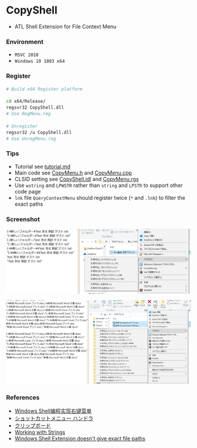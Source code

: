 # CopyShell

+ ATL Shell Extension for File Context Menu

### Environment

+ `MSVC 2010`
+ `Windows 10 1803 x64`

### Register

```bash
# Build x64 Register platform

cd x64/Release/
regsvr32 CopyShell.dll
# Use RegMenu.reg

# Unregister
regsvr32 /u CopyShell.dll
# Use UnregMenu.reg
```

### Tips

+ Tutorial see [tutorial.md](https://github.com/Aoi-hosizora/CopyShell/blob/master/tutorial.md)
+ Main code see [CopyMenu.h](https://github.com/Aoi-hosizora/CopyShell/blob/master/CopyMenu.h) and [CopyMenu.cpp](https://github.com/Aoi-hosizora/CopyShell/blob/master/CopyMenu.cpp)
+ CLSID setting see [CopyShell.idl](https://github.com/Aoi-hosizora/CopyShell/blob/master/CopyShell.idl) and [CopyMenu.rgs](https://github.com/Aoi-hosizora/CopyShell/blob/master/CopyMenu.rgs)
+ Use `wstring` and `LPWSTR` rather than `string` and `LPSTR` to support other code page
+ `lnk` file `QueryContextMenu` should register twice (`*` and `.lnk`) to filter the exact paths

### Screenshot

![Screenshot1](./assets/Screenshot1.jpg)

![Screenshot2](./assets/Screenshot2.jpg)

### References

+ [Windows Shell编程实现右键菜单](https://blog.csdn.net/zaishaoyi/article/details/38475553)
+ [ショットカットメニュー ハンドラ](http://eternalwindows.jp/shell/shellex/shellex08.html)
+ [クリップボード](http://wisdom.sakura.ne.jp/system/winapi/win32/win90.html)
+ [Working with Strings](https://docs.microsoft.com/en-us/windows/win32/learnwin32/working-with-strings)
+ [Windows Shell Extension doesn't give exact file paths](https://stackoverflow.com/questions/21848694/windows-shell-extension-doesnt-give-exact-file-paths)
